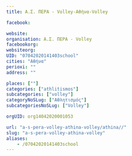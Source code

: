 ```yaml
---
title: Α.Σ. ΠΕΡΑ - Volley-Αθήνα-Volley

facebook:

website:
organisation: Α.Σ. ΠΕΡΑ - Volley
facebookorg:
websiteorg:
UID: "07042020141403school"
cities: "Αθήνα"
perioxi: ""
address: ""

places: [""]
categories: ["athlitismos"]
subcategories: ["volley"]
categoryNoSLug: ["Αθλητισμός"]
subcategoriesNoSLug: ["Volley"]

orgUID: org14042020001053

url: "a-s-pera-volley-athina-volley/athina//"
slug: "a-s-pera-volley-athina-volley"
aliases:
    - /07042020141403school
---
```





